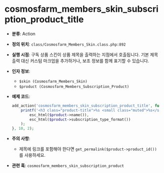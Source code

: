 # cosmosfarm_members_skin_subscription_product_title

- **분류**: Action
- **정의 위치**: `class/Cosmosfarm_Members_Skin.class.php:892`
- **실행 시점**: 구독 상품 스킨이 상품 제목을 출력하는 지점에서 호출됩니다. 기본 제목 출력 대신 커스텀 마크업을 추가하거나, 보조 정보를 함께 표기할 수 있습니다.
- **인자 정보**:
  - `$skin (Cosmosfarm_Members_Skin)`
  - `$product (Cosmosfarm_Members_Subscription_Product)`
- **예제 코드**:

  ```php
  add_action('cosmosfarm_members_skin_subscription_product_title', function ($skin, $product) {
      printf('<h3 class="product-title">%s <small class="muted">%s</small></h3>',
          esc_html($product->name()),
          esc_html($product->subscription_type_format())
      );
  }, 10, 2);

  ```

- **주의 사항**:
  - 제목에 링크를 포함해야 한다면 `get_permalink($product->product_id())`를 사용하세요.
- **관련 훅**: `cosmosfarm_members_skin_subscription_product`
